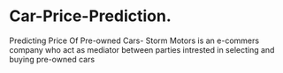 # Car-Price-Prediction.
Predicting Price Of Pre-owned Cars- Storm Motors is an e-commers company who act as mediator between parties intrested in selecting and buying pre-owned cars
